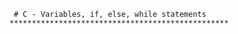          # C - Variables, if, else, while statements
        *************************************************
